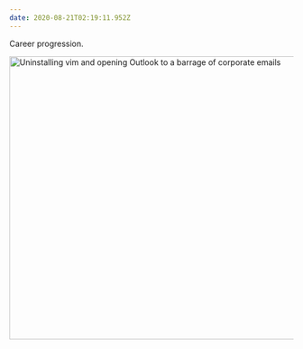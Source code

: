 ```yaml
---
date: 2020-08-21T02:19:11.952Z
---
```


Career progression.

<img src="/img/notes/career_progression.gif" alt="Uninstalling vim and opening Outlook to a barrage of corporate emails" width="730" height="501">
